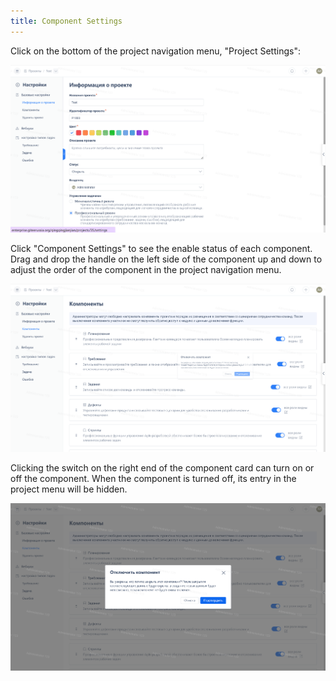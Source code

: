 ```yaml
---
title: Component Settings
---
```


Click on the bottom of the project navigation menu, "Project Settings":

![Image Description](assets/image561.png)

Click "Component Settings" to see the enable status of each component.
Drag and drop the handle on the left side of the component up and down to adjust the order of the component in the project navigation menu.

![Image Description](assets/image562.png)

Clicking the switch on the right end of the component card can turn on or off the component. When the component is turned off, its entry in the project menu will be hidden.

![Image Description](assets/image563.png)